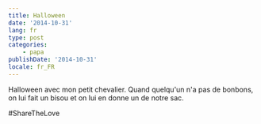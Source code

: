 ```yaml
---
title: Halloween
date: '2014-10-31'
lang: fr
type: post
categories:
    - papa
publishDate: '2014-10-31'
locale: fr_FR
---
```


Halloween avec mon petit chevalier. Quand quelqu'un n'a pas de bonbons, on lui fait un bisou et on lui en donne un de notre sac.

‪#‎ShareTheLove
